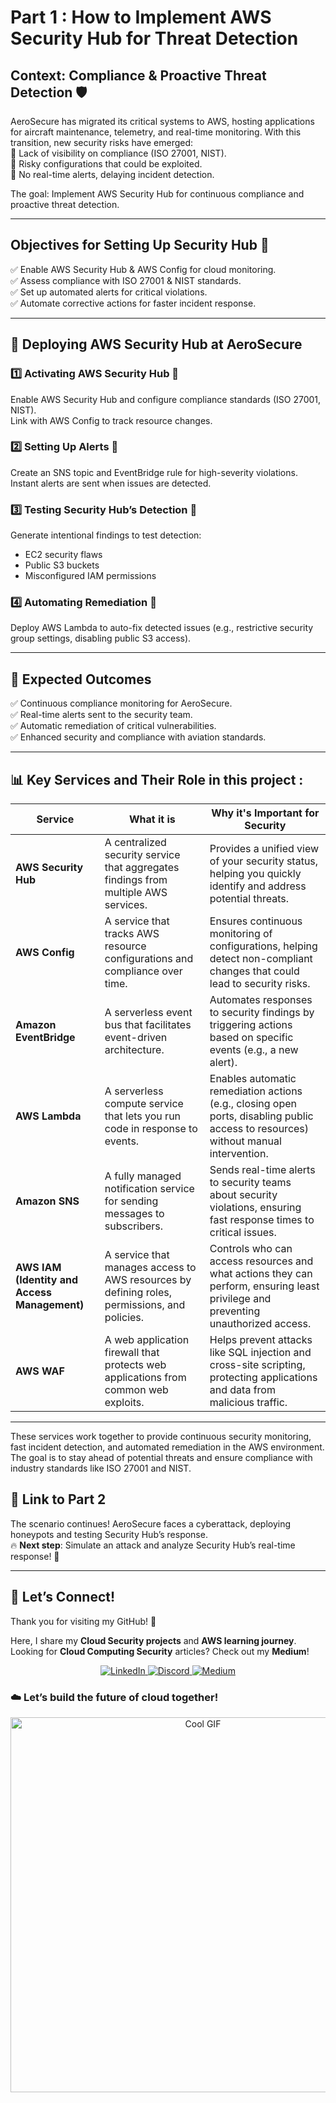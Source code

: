 # Part 1 : How to Implement AWS Security Hub for Threat Detection

## Context: Compliance & Proactive Threat Detection 🛡️  
AeroSecure has migrated its critical systems to AWS, hosting applications for aircraft maintenance, telemetry, and real-time monitoring. With this transition, new security risks have emerged:  
🔸 Lack of visibility on compliance (ISO 27001, NIST).  
🔸 Risky configurations that could be exploited.  
🔸 No real-time alerts, delaying incident detection.  

The goal: Implement AWS Security Hub for continuous compliance and proactive threat detection.

---

## Objectives for Setting Up Security Hub 🎯  
✅ Enable AWS Security Hub & AWS Config for cloud monitoring.  
✅ Assess compliance with ISO 27001 & NIST standards.  
✅ Set up automated alerts for critical violations.  
✅ Automate corrective actions for faster incident response.

---

## 🚀 Deploying AWS Security Hub at AeroSecure

### 1️⃣ **Activating AWS Security Hub** 📌  
Enable AWS Security Hub and configure compliance standards (ISO 27001, NIST).  
Link with AWS Config to track resource changes.

### 2️⃣ **Setting Up Alerts** 📌  
Create an SNS topic and EventBridge rule for high-severity violations.  
Instant alerts are sent when issues are detected.

### 3️⃣ **Testing Security Hub’s Detection** 📌  
Generate intentional findings to test detection:  
- EC2 security flaws  
- Public S3 buckets  
- Misconfigured IAM permissions  

### 4️⃣ **Automating Remediation** 📌  
Deploy AWS Lambda to auto-fix detected issues (e.g., restrictive security group settings, disabling public S3 access).

---

## 🎯 Expected Outcomes  
✅ Continuous compliance monitoring for AeroSecure.  
✅ Real-time alerts sent to the security team.  
✅ Automatic remediation of critical vulnerabilities.  
✅ Enhanced security and compliance with aviation standards.

---

## 📊 Key Services and Their Role in this project :

| **Service**                  | **What it is**                                                                                      | **Why it's Important for Security**                                                                                   |
|------------------------------|------------------------------------------------------------------------------------------------------|-----------------------------------------------------------------------------------------------------------------------|
| **AWS Security Hub**          | A centralized security service that aggregates findings from multiple AWS services.                  | Provides a unified view of your security status, helping you quickly identify and address potential threats.             |
| **AWS Config**                | A service that tracks AWS resource configurations and compliance over time.                           | Ensures continuous monitoring of configurations, helping detect non-compliant changes that could lead to security risks. |
| **Amazon EventBridge**        | A serverless event bus that facilitates event-driven architecture.                                   | Automates responses to security findings by triggering actions based on specific events (e.g., a new alert).            |
| **AWS Lambda**                | A serverless compute service that lets you run code in response to events.                           | Enables automatic remediation actions (e.g., closing open ports, disabling public access to resources) without manual intervention. |
| **Amazon SNS**                | A fully managed notification service for sending messages to subscribers.                            | Sends real-time alerts to security teams about security violations, ensuring fast response times to critical issues.    |
| **AWS IAM (Identity and Access Management)** | A service that manages access to AWS resources by defining roles, permissions, and policies. | Controls who can access resources and what actions they can perform, ensuring least privilege and preventing unauthorized access. |
| **AWS WAF**                   | A web application firewall that protects web applications from common web exploits.                | Helps prevent attacks like SQL injection and cross-site scripting, protecting applications and data from malicious traffic. |

---

These services work together to provide continuous security monitoring, fast incident detection, and automated remediation in the AWS environment. The goal is to stay ahead of potential threats and ensure compliance with industry standards like ISO 27001 and NIST.  


## 🔗 Link to Part 2  
The scenario continues! AeroSecure faces a cyberattack, deploying honeypots and testing Security Hub’s response.  
🔥 **Next step**: Simulate an attack and analyze Security Hub’s real-time response! 🚀

---

## 💬 Let’s Connect!  
Thank you for visiting my GitHub! 🌸  

Here, I share my **Cloud Security projects** and **AWS learning journey**.  
Looking for **Cloud Computing Security** articles? Check out my **Medium**!  

<p align="center">
  <a href="https://www.linkedin.com/in/kenza-in-the-cloud/" target="_blank">
    <img src="https://img.shields.io/badge/LinkedIn-0A66C2?style=for-the-badge&logo=linkedin&logoColor=white" alt="LinkedIn">
  </a>
  <a href="https://discord.com/users/kzax01" target="_blank">
    <img src="https://img.shields.io/badge/Discord-5865F2?style=for-the-badge&logo=discord&logoColor=white" alt="Discord">
  </a>
  <a href="https://medium.com/@Kenza.In.The.Cloud" target="_blank">
    <img src="https://img.shields.io/badge/Medium-12100E?style=for-the-badge&logo=medium&logoColor=white" alt="Medium">
  </a>
</p>


### ☁️ Let’s build the future of cloud together!  
<p align="center">
  <img src="https://i.pinimg.com/originals/91/1d/91/911d914aaf6194489a3f5626bed2bd3a.gif" width="600" alt="Cool GIF">
</p>
